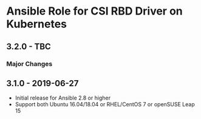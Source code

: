 # Ansible Role for CSI RBD Driver on Kubernetes

## 3.2.0 - TBC

### Major Changes

## 3.1.0 - 2019-06-27

  - Initial release for Ansible 2.8 or higher
  - Support both Ubuntu 16.04/18.04 or RHEL/CentOS 7 or openSUSE Leap 15
